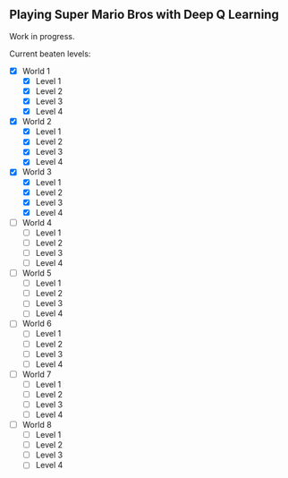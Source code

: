 ## Playing Super Mario Bros with Deep Q Learning

Work in progress.

Current beaten levels:

- [x] World 1
  - [x] Level 1 
  - [x] Level 2
  - [x] Level 3
  - [x] Level 4
- [x] World 2
  - [x] Level 1 
  - [x] Level 2
  - [x] Level 3
  - [x] Level 4
- [x] World 3
  - [x] Level 1 
  - [x] Level 2
  - [x] Level 3
  - [x] Level 4
- [ ] World 4
  - [ ] Level 1 
  - [ ] Level 2
  - [ ] Level 3
  - [ ] Level 4
- [ ] World 5
  - [ ] Level 1 
  - [ ] Level 2
  - [ ] Level 3
  - [ ] Level 4
- [ ] World 6
  - [ ] Level 1 
  - [ ] Level 2
  - [ ] Level 3
  - [ ] Level 4
- [ ] World 7
  - [ ] Level 1 
  - [ ] Level 2
  - [ ] Level 3
  - [ ] Level 4
- [ ] World 8
  - [ ] Level 1 
  - [ ] Level 2
  - [ ] Level 3
  - [ ] Level 4
